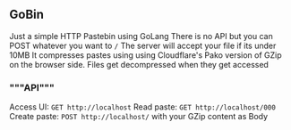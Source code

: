## GoBin
Just a simple HTTP Pastebin using GoLang
There is no API but you can POST whatever you want to `/`
The server will accept your file if its under 10MB
It compresses pastes using using Cloudflare's Pako version of GZip on the browser side.
Files get decompressed when they get accessed

### """API"""
Access UI: `GET http://localhost`
Read paste: `GET http://localhost/000` 
Create paste: `POST http://localhost/` with your GZip content as Body
